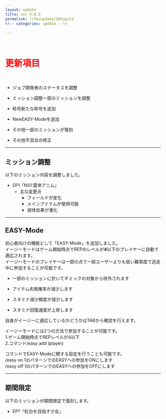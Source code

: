```yaml
---
layout: update
title: ver 5.0.5
permalink: /rfm/update/505spica 
<!-- categories: update --!>  

---
```



<br>
<h1 id="1"><font color="red">更新項目</font></h1><br>

+ <span class="yellow-badge">ジョブ</span>開発者のステータスを調整  

+ <span class="green-badge">ミッション調整</span>一部のミッションを調整   

+ <span class="green-badge">称号</span>新たな称号を追加   

+ <span class="blue-badge">New</span>EASY-Modeを追加        

+ <span class="red-badge">その他</span>一部のミッションが復刻  

+ <span class="blue-badge">その他</span>不具合の修正  


----------------------------------------------------
## ミッション調整        

以下のミッション内容を調整しました。  

+ EP1「NS1:雷帝アニム」  
   + 主な変更点  
      + フィールドが変化  
      + メインアイテムが使用可能  
      + 弱体効果が激化

----------------------------------------------------
## EASY-Mode        

初心者向けの機能として「EASY-Mode」を追加しました。  
イージーモードはゲーム開始時点でREPのレベルが***4***以下のプレイヤーに自動で適応されます。  
イージーモードのプレイヤーは一部の点で一般ユーザーよりも低い難易度で逃走中に参加することが可能です。  

+ 一部のミッションに於いてギミックの対象から除外されます  

+ アイテム失敗確率が減少します  

+ スタミナ減少頻度が減少します  

+ スタミナ回復速度が上昇します  


自身がイージーに適応しているかどうかはTABから確認を行えます。　　

イージーモードには2つの方法で参加することが可能です。  
1.ゲーム開始時点でREPレベルが4以下  
2.コマンド/easy add (player)  

コマンドでEASY-Modeに関する設定を行うことも可能です。  
/easy on  1のパターンでのEASYへの参加をONにします   
/easy off 1のパターンでのEASYへの参加をOFFにします 
    

----------------------------------------------------
## 期間限定     

以下のミッションが期間限定で復刻します。  

+ EP?「紅白を目指す少女」    
